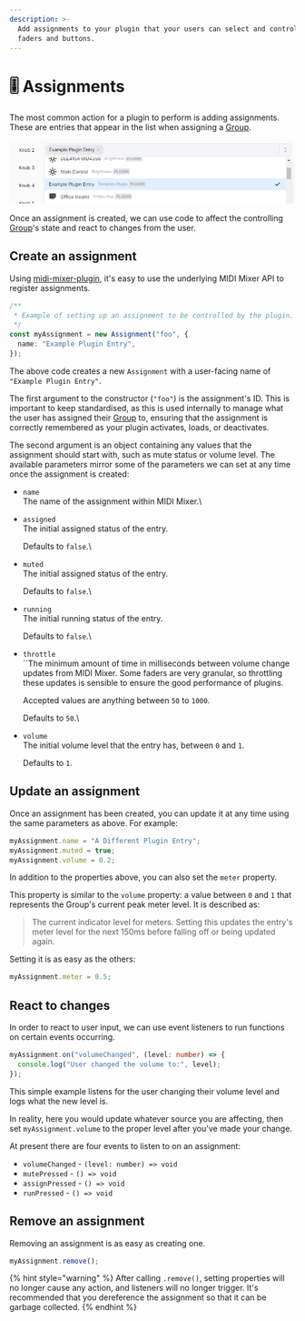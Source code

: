 ```yaml
---
description: >-
  Add assignments to your plugin that your users can select and control with
  faders and buttons.
---
```


# 🎚 Assignments

The most common action for a plugin to perform is adding assignments. These are entries that appear in the list when assigning a [Group](../../terminology.md#groups).

![The "Example Plugin Entry" assignment created by the MIDI Mixer Template Plugin](<../../.gitbook/assets/image (47).png>)

Once an assignment is created, we can use code to affect the controlling [Group](../../terminology.md#groups)'s state and react to changes from the user.

## Create an assignment

Using [midi-mixer-plugin](https://github.com/midi-mixer/midi-mixer-plugin), it's easy to use the underlying MIDI Mixer API to register assignments.

```typescript
/**
 * Example of setting up an assignment to be controlled by the plugin.
 */
const myAssignment = new Assignment("foo", {
  name: "Example Plugin Entry",
});
```

The above code creates a new `Assignment` with a user-facing name of `"Example Plugin Entry"`.

The first argument to the constructor (`"foo"`) is the assignment's ID. This is important to keep standardised, as this is used internally to manage what the user has assigned their [Group](../../terminology.md#groups) to, ensuring that the assignment is correctly remembered as your plugin activates, loads, or deactivates.

The second argument is an object containing any values that the assignment should start with, such as mute status or volume level. The available parameters mirror some of the parameters we can set at any time once the assignment is created:

* `name`\
  The name of the assignment within MIDI Mixer.\

*   `assigned`\
    The initial assigned status of the entry.

    Defaults to `false`.\

*   `muted`\
    The initial assigned status of the entry.

    Defaults to `false`.\

*   `running`\
    The initial running status of the entry.

    Defaults to `false`.\

*   `throttle`\
    ``The minimum amount of time in milliseconds between volume change updates from MIDI Mixer. Some faders are very granular, so throttling these updates is sensible to ensure the good performance of plugins.

    Accepted values are anything between `50` to `1000`.

    Defaults to `50`.\

*   `volume`\
    The initial volume level that the entry has, between `0` and `1`.

    Defaults to `1`.

## Update an assignment

Once an assignment has been created, you can update it at any time using the same parameters as above. For example:

```typescript
myAssignment.name = "A Different Plugin Entry";
myAssignment.muted = true;
myAssignment.volume = 0.2;
```

In addition to the properties above, you can also set the `meter` property.

This property is similar to the `volume` property: a value between `0` and `1` that represents the Group's current peak meter level. It is described as:

> The current indicator level for meters. Setting this updates the entry's meter level for the next 150ms before falling off or being updated again.

Setting it is as easy as the others:

```typescript
myAssignment.meter = 0.5;
```

## React to changes

In order to react to user input, we can use event listeners to run functions on certain events occurring.

```typescript
myAssignment.on("volumeChanged", (level: number) => {
  console.log("User changed the volume to:", level);
});
```

This simple example listens for the user changing their volume level and logs what the new level is.

In reality, here you would update whatever source you are affecting, then set `myAssignment.volume` to the proper level after you've made your change.

At present there are four events to listen to on an assignment:

* `volumeChanged` - `(level: number) => void`
* `mutePressed` - `() => void`
* `assignPressed` - `() => void`
* `runPressed` - `() => void`

## Remove an assignment

Removing an assignment is as easy as creating one.

```typescript
myAssignment.remove();
```

{% hint style="warning" %}
After calling `.remove()`, setting properties will no longer cause any action, and listeners will no longer trigger. It's recommended that you dereference the assignment so that it can be garbage collected.
{% endhint %}
